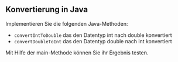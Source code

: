 ## Konvertierung in Java

Implementieren Sie die folgenden Java-Methoden:
- `convertIntToDouble` das den Datentyp int nach double konvertiert
- `convertDoubleToInt` das den Datentyp double nach int konvertiert


Mit Hilfe der main-Methode können Sie ihr Ergebnis testen.
